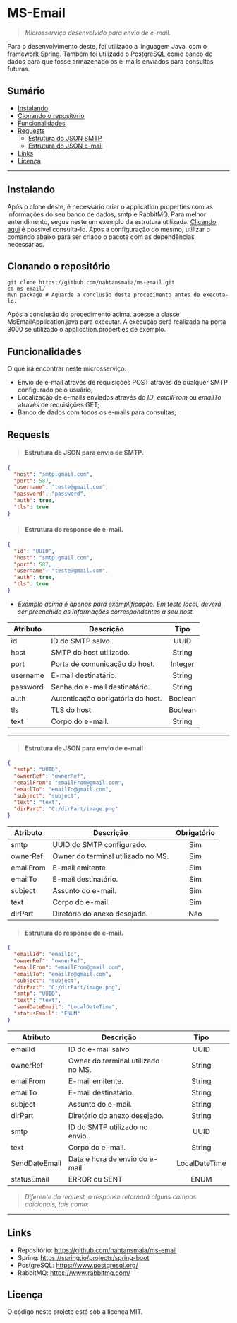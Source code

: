 # MS-Email

> *Microsserviço desenvolvido para envio de e-mail.*

Para o desenvolvimento deste, foi utilizado a linguagem Java, com o framework Spring. Também foi utilizado o PostgreSQL
como banco de dados para que fosse armazenado os e-mails enviados para consultas futuras.

## Sumário

- [Instalando](https://github.com/nahtansmaia/ms-email#instalando)
- [Clonando o repositório](https://github.com/nahtansmaia/ms-email#clonando-o-reposit%C3%B3rio)
- [Funcionalidades](https://github.com/nahtansmaia/ms-email#funcionalidades)
- [Requests](https://github.com/nahtansmaia/ms-email#requests)
    - [Estrutura do JSON SMTP](https://github.com/nahtansmaia/ms-email#estrutura-de-json-para-envio-de-smtp)
    - [Estrutura do JSON e-mail](https://github.com/nahtansmaia/ms-email#estrutura-de-json-para-envio-de-e-mail)
- [Links](https://github.com/nahtansmaia/ms-email#links)
- [Licença](https://github.com/nahtansmaia/ms-email#licen%C3%A7a)

---

## Instalando

Após o clone deste, é necessário criar o application.properties com as informações do seu banco de dados, smtp e
RabbitMQ. Para melhor entendimento, segue neste um exemplo da estrutura utilizada.
[Clicando aqui](https://github.com/nahtansmaia/ms-email/blob/master/src/main/resources/application-example.properties)
é possível consulta-lo. Após a configuração do mesmo, utilizar o comando abaixo para ser criado o pacote com as
dependências necessárias.

## Clonando o repositório

```shell
git clone https://github.com/nahtansmaia/ms-email.git
cd ms-email/
mvn package # Aguarde a conclusão deste procedimento antes de executa-lo.
```

Após a conclusão do procedimento acima, acesse a classe MsEmailApplication.java para executar. A execução será realizada
na porta 3000 se utilizado o application.properties de exemplo.

## Funcionalidades

O que irá encontrar neste microsserviço:

- Envio de e-mail através de requisições POST através de qualquer SMTP configurado pelo usuário;
- Localização de e-mails enviados através do *ID*, *emailFrom* ou *emailTo* através de requisições GET;
- Banco de dados com todos os e-mails para consultas;

## Requests

> #### Estrutura de JSON para envio de SMTP.

```json
{
  "host": "smtp.gmail.com",
  "port": 587,
  "username": "teste@gmail.com",
  "password": "password",
  "auth": true,
  "tls": true
}
```


> #### Estrutura do response de e-mail.

```json
{
  "id": "UUID",
  "host": "smtp.gmail.com",
  "port": 587,
  "username": "teste@gmail.com",
  "auth": true,
  "tls": true
}
```

* *Exemplo acima é apenas para exemplificação. Em teste local, deverá ser preenchido as informações correspondentes a
  seu host.*

| Atributo | Descrição                         |   Tipo  |
|----------|-----------------------------------|:-------:|
| id       | ID do SMTP salvo.                 |   UUID  |
| host     | SMTP do host utilizado.           |  String |
| port     | Porta de comunicação do host.     | Integer |
| username | E-mail destinatário.              |  String |
| password | Senha do e-mail destinatário.     |  String |
| auth     | Autenticação obrigatória do host. | Boolean |
| tls      | TLS do host.                      | Boolean |
| text     | Corpo do e-mail.                  |  String |

---

> #### Estrutura de JSON para envio de e-mail

```json
{
  "smtp": "UUID",
  "ownerRef": "ownerRef",
  "emailFrom": "emailFrom@gmail.com",
  "emailTo": "emailTo@gmail.com",
  "subject": "subject",
  "text": "text",
  "dirPart": "C:/dirPart/image.png"
}
```

| Atributo  | Descrição                          | Obrigatório |
|-----------|------------------------------------|:-----------:|
| smtp      | UUID do SMTP configurado.          |     Sim     |
| ownerRef  | Owner do terminal utilizado no MS. |     Sim     |
| emailFrom | E-mail emitente.                   |     Sim     |
| emailTo   | E-mail destinatário.               |     Sim     |
| subject   | Assunto do e-mail.                 |     Sim     |
| text      | Corpo do e-mail.                   |     Sim     |
| dirPart   | Diretório do anexo desejado.       |     Não     |


> #### Estrutura do response de e-mail.
>

```json
{
  "emailId": "emailId",
  "ownerRef": "ownerRef",
  "emailFrom": "emailFrom@gmail.com",
  "emailTo": "emailTo@gmail.com",
  "subject": "subject",
  "dirPart": "C:/dirPart/image.png",
  "smtp": "UUID",
  "text": "text",
  "sendDateEmail": "LocalDateTime",
  "statusEmail": "ENUM"
}
```

| Atributo      | Descrição                          |      Tipo     |
|---------------|------------------------------------|:-------------:|
| emailId       | ID do e-mail salvo                 |      UUID     |
| ownerRef      | Owner do terminal utilizado no MS. |     String    |
| emailFrom     | E-mail emitente.                   |     String    |
| emailTo       | E-mail destinatário.               |     String    |
| subject       | Assunto do e-mail.                 |     String    |
| dirPart       | Diretório do anexo desejado.       |     String    |
| smtp          | ID do SMTP utilizado no envio.     |      UUID     |
| text          | Corpo do e-mail.                   |     String    |
| SendDateEmail | Data e hora de envio do e-mail     | LocalDateTime |
| statusEmail   | ERROR ou SENT                      |      ENUM     |

> *Diferente do request, o response retornará alguns campos adicionais, tais como:*

---
## Links

- Repositório: https://github.com/nahtansmaia/ms-email
- Spring: https://spring.io/projects/spring-boot
- PostgreSQL: https://www.postgresql.org/
- RabbitMQ: https://www.rabbitmq.com/

## Licença

O código neste projeto está sob a licença MIT.

